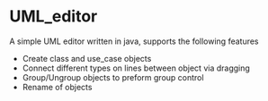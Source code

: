 # UML_editor
A simple UML editor written in java, supports the following features
- Create class and use_case objects
- Connect different types on lines between object via dragging
- Group/Ungroup objects to preform group control
- Rename of objects
